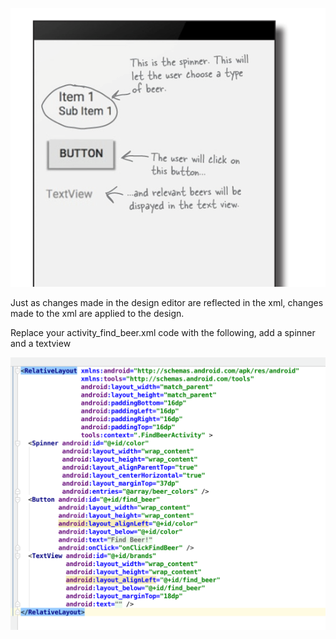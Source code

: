 ![](.guides/img/19button.png)

Just as changes made in the design editor are reflected in the xml, changes made to the xml are applied to the design.

Replace your activity_find_beer.xml code with the following, add a spinner and a textview

![](.guides/img/18code.png)


